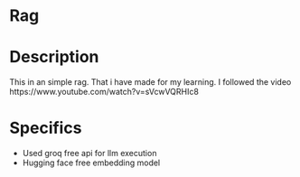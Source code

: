 # Rag
<h1>Description</h1>
<p>
This in an simple rag. That i have made for my learning.
I followed the video https://www.youtube.com/watch?v=sVcwVQRHIc8
</p>

<h1>Specifics</h1>
<div>
    <ul>
        <li>Used groq free api for llm execution</li>
        <li>Hugging face free embedding model</li>
    </ul>
</div>